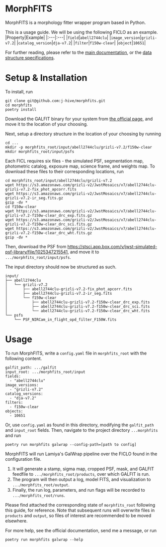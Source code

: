 # MorphFITS
MorphFITS is a morphology fitter wrapper program based in Python.

This is a usage guide. We will be using the following FICLO as an example.
|Property|Example|
|:---|:---|
|`field`|`abell2744clu`|
|`image_version`|`grizli-v7.2`|
|`catalog_version`|`dja-v7.2`|
|`filter`|`f150w-clear`|
|`object`|`10651`|

For further reading, please refer to the [main documentation](../../README.md),
or the [data structure specifications](../../data/README.md). 

# Setup & Installation
To install, run
```
git clone git@github.com:j-hive/morphfits.git
cd morphfits
poetry install
```
Download the GALFIT binary for your system from [the official
page](https://users.obs.carnegiescience.edu/peng/work/galfit/galfit.html), and
move it to the location of your choosing.

Next, setup a directory structure in the location of your choosing by running
```
cd ...
mkdir -p morphfits_root/input/abell2744clu/grizli-v7.2/f150w-clear
mkdir morphfits_root/input/psfs
```

Each FICL requires six files - the simulated PSF, segmentation map, photometric
catalog, exposure map, science frame, and weights map. To download these files
to their corresponding locations, run
```
cd morphfits_root/input/abell2744clu/grizli-v7.2
wget https://s3.amazonaws.com/grizli-v2/JwstMosaics/v7/abell2744clu-grizli-v7.2-fix_phot_apcorr.fits
wget https://s3.amazonaws.com/grizli-v2/JwstMosaics/v7/abell2744clu-grizli-v7.2-ir_seg.fits.gz
gzip -dv *
cd f150w-clear
wget https://s3.amazonaws.com/grizli-v2/JwstMosaics/v7/abell2744clu-grizli-v7.2-f150w-clear_drc_exp.fits.gz
wget https://s3.amazonaws.com/grizli-v2/JwstMosaics/v7/abell2744clu-grizli-v7.2-f150w-clear_drc_sci.fits.gz
wget https://s3.amazonaws.com/grizli-v2/JwstMosaics/v7/abell2744clu-grizli-v7.2-f150w-clear_drc_wht.fits.gz
gzip -dv *
```
Then, download the PSF from
https://stsci.app.box.com/v/jwst-simulated-psf-library/file/1025347215541, and
move it to `.../morphfits_root/input/psfs`.

The input directory should now be structured as such.
```
input/
├── abell2744clu
│   └── grizli-v7.2
│       ├── abell2744clu-grizli-v7.2-fix_phot_apcorr.fits
│       ├── abell2744clu-grizli-v7.2-ir_seg.fits
│       └── f150w-clear
│           ├── abell2744clu-grizli-v7.2-f150w-clear_drc_exp.fits
│           ├── abell2744clu-grizli-v7.2-f150w-clear_drc_sci.fits
│           └── abell2744clu-grizli-v7.2-f150w-clear_drc_wht.fits
└── psfs
    └── PSF_NIRCam_in_flight_opd_filter_F150W.fits
```

# Usage
To run MorphFITS, write a `config.yaml` file in `morphfits_root` with the
following content.
```
galfit_path: .../galfit
input_root: .../morphfits_root/input
fields:
  - "abell2744clu"
image_versions:
  - "grizli-v7.2"
catalog_versions:
  - "dja-v7.2"
filters:
  - f150w-clear
objects:
  - 10651
```
Or, use `config.yaml` as found in this directory, modifying the `galfit_path`
and `input_root` fields. Then, navigate to the project directory `...morphfits`
and run
```
poetry run morphfits galwrap --config-path=[path to config]
```
MorphFITS will run Lamiya's GalWrap pipeline over the FICLO found in the
configuration file. 
1. It will generate a stamp, sigma map, cropped PSF, mask, and GALFIT feedfile
to `.../morphfits_root/products`, over which GALFIT is run. 
2. The program will then output a log, model FITS, and visualization to
`.../morphfits_root/output`. 
3. Finally, the run log, parameters, and run flags will be recorded to
`.../morphfits_root/runs`. 

Please find attached the corresponding state of `morphfits_root` following
this guide, for reference. Note that subsequent runs will overwrite files in
`products` and `output`, so files of interest are recommended to be moved
elsewhere. 

For more help, see the official documentation, send me a message, or run
```
poetry run morphfits galwrap --help
```
